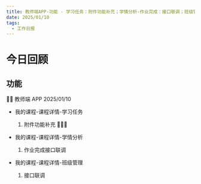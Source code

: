 ```yaml
---
title: 教师端APP-功能 - 学习任务：附件功能补充；学情分析-作业完成：接口联调；班级管理：接口联调
date: 2025/01/10
tags:
  - 工作日报
---
```


# 今日回顾

## 功能

👨‍🏫 教师端 APP 2025/01/10

- 我的课程-课程详情-学习任务

  1. 附件功能补充 🌟🌟🌟

- 我的课程-课程详情-学情分析

  1. 作业完成接口联调

- 我的课程-课程详情-班级管理
  1. 接口联调

